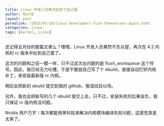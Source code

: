 ```yaml
---
title: Linux 开发人员再次扯到了自己蛋
author: MattD
layout: post
permalink: /2015/07/18/linux-developers-fuck-themselves-again.html
categories: Linux
tags: [kernel, Linux]
---
```

还记得五月份的那篇文章么？嘿嘿，Linux 开发人员果然不负众望，再次在 4.2 内核的 rc 版本中扯到自己蛋了。

这次的问题和之前一模一样，只不过这次出问题的是 flush\_workqueue 这个符号。因此，我已经无力吐槽，于是干脆就自己写了个 ebuild，直接自动打好内核补丁，来安装最新版 rc 内核。

稍后会把新的 ebuild 提交到我的 github，敬请拭目以待。

<!-- more -->

另外，我也会把新写的几个 ebuild 提交上去，只不过，安装失败的后果自负，我只保证 rc 版内核没问题。

Nvidia 用户万岁！每次都能用黑科技来解决内核模块编译失败问题，这感觉真是太爽了。
